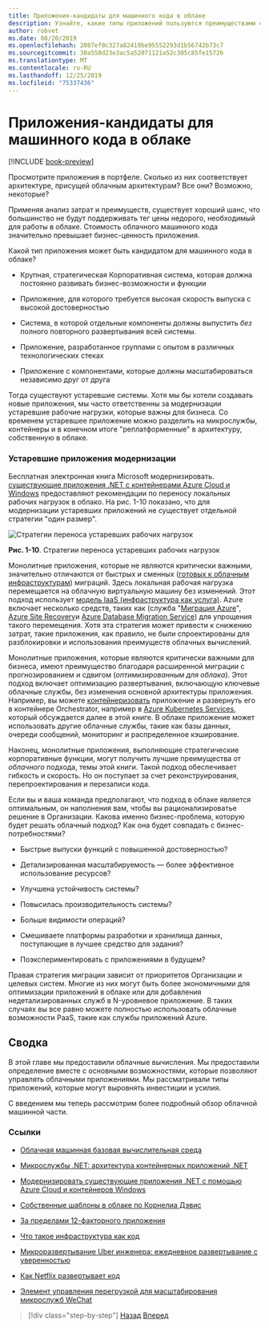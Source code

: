 ```yaml
---
title: Приложения-кандидаты для машинного кода в облаке
description: Узнайте, какие типы приложений пользуются преимуществами собственного облачного подхода.
author: robvet
ms.date: 08/20/2019
ms.openlocfilehash: 2087ef0c327a82419be95552293d1b56742b73c7
ms.sourcegitcommit: 30a558d23e3ac5a52071121a52c305c85fe15726
ms.translationtype: MT
ms.contentlocale: ru-RU
ms.lasthandoff: 12/25/2019
ms.locfileid: "75337436"
---
```

# <a name="candidate-apps-for-cloud-native"></a>Приложения-кандидаты для машинного кода в облаке

[!INCLUDE [book-preview](../../../includes/book-preview.md)]

Просмотрите приложения в портфеле. Сколько из них соответствует архитектуре, присущей облачным архитектурам? Все они? Возможно, некоторые?

Применяя анализ затрат и преимуществ, существует хороший шанс, что большинство не будут поддерживать тег цены недорого, необходимый для работы в облаке. Стоимость облачного машинного кода значительно превышает бизнес-ценность приложения.

Какой тип приложения может быть кандидатом для машинного кода в облаке?

- Крупная, стратегическая Корпоративная система, которая должна постоянно развивать бизнес-возможности и функции

- Приложение, для которого требуется высокая скорость выпуска с высокой достоверностью

- Система, в которой отдельные компоненты должны выпустить *без* полного повторного развертывания всей системы.

- Приложение, разработанное группами с опытом в различных технологических стеках

- Приложение с компонентами, которые должны масштабироваться независимо друг от друга

Тогда существуют устаревшие системы. Хотя мы бы хотели создавать новые приложения, мы часто ответственны за модернизации устаревшие рабочие нагрузки, которые важны для бизнеса. Со временем устаревшее приложение можно разделить на микрослужбы, контейнеры и в конечном итоге "реплатформенные" в архитектуру, собственную в облаке.

### <a name="modernizing-legacy-apps"></a>Устаревшие приложения модернизации

Бесплатная электронная книга Microsoft модернизировать. [существующие приложения .NET с контейнерами Azure Cloud и Windows](https://dotnet.microsoft.com/download/thank-you/modernizing-existing-net-apps-ebook) предоставляют рекомендации по переносу локальных рабочих нагрузок в облако. На рис. 1-10 показано, что для модернизации устаревших приложений не существует отдельной стратегии "один размер".

![Стратегии переноса устаревших рабочих нагрузок](./media/strategies-for-migrating-legacy-workloads.png)

**Рис. 1-10**. Стратегии переноса устаревших рабочих нагрузок

Монолитные приложения, которые не являются критически важными, значительно отличаются от быстрых и сменных ([готовых к облачным инфраструктурам](../modernize-with-azure-containers/lift-and-shift-existing-apps-azure-iaas.md)) миграций. Здесь локальная рабочая нагрузка перемещается на облачную виртуальную машину без изменений. Этот подход использует [модель IaaS (инфраструктура как услуга)](https://azure.microsoft.com/overview/what-is-iaas/). Azure включает несколько средств, таких как (служба "[Миграция Azure](https://aka.ms/azuremigrate)", [Azure Site Recovery](https://azure.microsoft.com/services/site-recovery/)и [Azure Database Migration Service](https://azure.microsoft.com/campaigns/database-migration/)) для упрощения такого перемещения. Хотя эта стратегия может привести к снижению затрат, такие приложения, как правило, не были спроектированы для разблокировки и использования преимуществ облачных вычислений.

Монолитные приложения, которые являются критически важными для бизнеса, имеют преимущество благодаря расширенной миграции с прогнозированием и сдвигом (*оптимизированным для облака*). Этот подход включает оптимизацию развертывания, включающую ключевые облачные службы, без изменения основной архитектуры приложения. Например, вы можете [контейнеризовать](https://docs.microsoft.com/virtualization/windowscontainers/about/) приложение и развернуть его в контейнере Orchestrator, например в [Azure Kubernetes Services](https://azure.microsoft.com/services/kubernetes-service/), который обсуждается далее в этой книге. В облаке приложение может использовать другие облачные службы, такие как базы данных, очереди сообщений, мониторинг и распределенное кэширование.

Наконец, монолитные приложения, выполняющие стратегические корпоративные функции, могут получить лучшие преимущества от *облачного* подхода, темы этой книги. Такой подход обеспечивает гибкость и скорость. Но он поступает за счет реконструирования, перепроектирования и перезаписи кода.

Если вы и ваша команда предполагают, что подход в облаке является оптимальным, он наполнения вам, чтобы вы рационализироватье решение в Организации. Какова именно бизнес-проблема, которую будет решать облачный подход? Как она будет совпадать с бизнес-потребностями?

- Быстрые выпуски функций с повышенной достоверностью?

- Детализированная масштабируемость — более эффективное использование ресурсов?

- Улучшена устойчивость системы?

- Повысилась производительность системы?

- Больше видимости операций?

- Смешиваете платформы разработки и хранилища данных, поступающие в лучшее средство для задания?

- Поэкспериментировать с приложениями в будущем?

Правая стратегия миграции зависит от приоритетов Организации и целевых систем. Многие из них могут быть более экономичными для оптимизации приложений в облаке или для добавления недетализированных служб в N-уровневое приложение. В таких случаях вы все равно можете полностью использовать облачные возможности PaaS, такие как службы приложений Azure.

## <a name="summary"></a>Сводка

В этой главе мы предоставили облачные вычисления. Мы предоставили определение вместе с основными возможностями, которые позволяют управлять облачными приложениями. Мы рассматривали типы приложений, которые могут выровнять инвестиции и усилия.

С введением мы теперь рассмотрим более подробный обзор облачной машинной части.

### <a name="references"></a>Ссылки

- [Облачная машинная базовая вычислительная среда](https://www.cncf.io/)

- [Микрослужбы .NET: архитектура контейнерных приложений .NET](https://dotnet.microsoft.com/download/thank-you/microservices-architecture-ebook)

- [Модернизировать существующие приложения .NET с помощью Azure Cloud и контейнеров Windows](https://dotnet.microsoft.com/download/thank-you/modernizing-existing-net-apps-ebook)

- [Собственные шаблоны в облаке по Корнелиа Дэвис](https://www.manning.com/books/cloud-native-patterns)

- [За пределами 12-факторного приложения](https://content.pivotal.io/blog/beyond-the-twelve-factor-app)

- [Что такое инфраструктура как код](https://docs.microsoft.com/azure/devops/learn/what-is-infrastructure-as-code)

- [Микроразвертывание Uber инженера: ежедневное развертывание с уверенностью](https://eng.uber.com/micro-deploy/)

- [Как Netflix развертывает код](https://www.infoq.com/news/2013/06/netflix/)

- [Элемент управления перегрузкой для масштабирования микрослужб WeChat](https://www.cs.columbia.edu/~ruigu/papers/socc18-final100.pdf)

>[!div class="step-by-step"]
>[Назад](definition.md)
>[Вперед](introduce-eshoponcontainers-reference-app.md)
